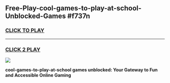 
## Free-Play-cool-games-to-play-at-school-Unblocked-Games #f737n
<h3>
<a href="https://news.freeplayer.one?title=cool-games-to-play-at-school&ref=8M">CLICK TO PLAY</a></h3>
<hr>

<h3>
<a href="https://news.freeplayer.one?title=cool-games-to-play-at-school&ref=8M">CLICK 2 PLAY</a>
  
</h3>

<a href="https://news.freeplayer.one?title=cool-games-to-play-at-school&ref=8M"><img src="https://clearcache.store/games.png"></a>


**cool-games-to-play-at-school games unblocked: Your Gateway to Fun and Accessible Online Gaming**
